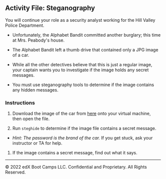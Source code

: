 ## Activity File: Steganography

You will continue your role as a security analyst working for the Hill Valley Police Department. 

- Unfortunately, the Alphabet Bandit committed another burglary; this time at Mrs. Peabody's house.

- The Alphabet Bandit left a thumb drive that contained only a JPG image of a car.

- While all the other detectives believe that this is just a regular image, your captain wants you to investigate if the image holds any secret messages.

- You must use steganography tools to determine if the image contains any hidden messages.

### Instructions

1. Download the image of the car from [here](https://drive.google.com/file/d/1LaMplkAEjxg3-oeq6jzqXq5sLvNbOX9H/view) onto your virtual machine, then open the file. 

1. Run `steghide` to determine if the image file contains a secret message.
  
  - *Hint: The password is the brand of the car.* If you get stuck, ask your instructor or TA for help. 

1. If the image contains a secret message, find out what it says.

---

 © 2022 edX Boot Camps LLC. Confidential and Proprietary. All Rights Reserved.
